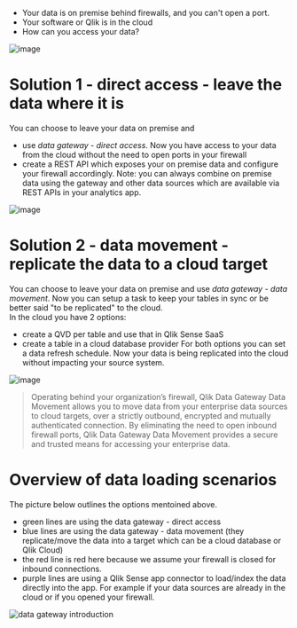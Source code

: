 
- Your data is on premise behind firewalls, and you can't open a port.
- Your software or Qlik is in the cloud
- How can you access your data?

![image](https://user-images.githubusercontent.com/12411165/236666972-84856b42-c822-43b9-9376-d7da36c39978.png)

# Solution 1 - direct access -  leave the data where it is
You can choose to leave your data on premise and  
- use *data gateway - direct access*. Now you have access to your data from the cloud without the need to open ports in your firewall 
- create a REST API which exposes your on premise data and configure your firewall accordingly.
Note: you can always combine on premise data using the gateway and other data sources which are available via REST APIs in your analytics app.

![image](https://github.com/QHose/QRSMeteor/assets/12411165/8999b0bf-4d31-4970-bd58-392236b8595c)


# Solution 2 - data movement - replicate the data to a cloud target
You can choose to leave your data on premise and use *data gateway - data movement*. Now you can setup a task to keep your tables in sync or be better said "to be replicated" to the cloud.  
In the cloud you have 2 options: 
- create a QVD per table and use that in Qlik Sense SaaS 
- create a table in a cloud database provider
For both options you can set a data refresh schedule. Now your data is being replicated into the cloud without impacting your source system. 

![image](https://github.com/QHose/QRSMeteor/assets/12411165/b1416ef1-5ce6-4c64-af9f-87befbe3faa1)


> Operating behind your organization’s firewall, Qlik Data Gateway Data Movement allows you to move data from your enterprise data sources to cloud targets, over a strictly outbound, encrypted and mutually authenticated connection. By eliminating the need to open inbound firewall ports, Qlik Data Gateway Data Movement provides a secure and trusted means for accessing your enterprise data.

# Overview of data loading scenarios
The picture below outlines the options mentoined above. 
- green lines are using the data gateway  - direct access
- blue lines are using the data gateway  - data movement (they replicate/move the data into a target which can be a cloud database or Qlik Cloud)
- the red line is red here because we assume your firewall is closed for inbound connections.
- purple lines are using a Qlik Sense app connector to load/index the data directly into the app. For example if your data sources are already in the cloud or if you opened your firewall.

![data gateway introduction](https://user-images.githubusercontent.com/12411165/236785092-3405e296-498e-4461-8265-36e48b81776c.png)

